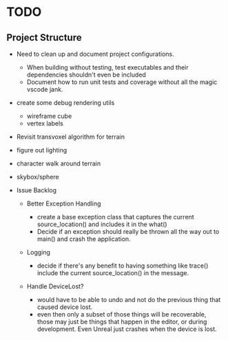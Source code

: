 # TODO

## Project Structure

- Need to clean up and document project configurations.
  - When building without testing, test executables and their dependencies shouldn't even be included
  - Document how to run unit tests and coverage without all the magic vscode jank.

- create some debug rendering utils
  - wireframe cube
  - vertex labels

- Revisit transvoxel algorithm for terrain

- figure out lighting

- character walk around terrain

- skybox/sphere

- Issue Backlog
  - Better Exception Handling
    - create a base exception class that captures the current source_location() and includes it in the what()
    - Decide if an exception should really be thrown all the way out to main() and crash the application.
  - Logging
    - decide if there's any benefit to having something like trace() include the current source_location() in the message.

  - Handle DeviceLost?
    - would have to be able to undo and not do the previous thing that caused device lost.
    - even then only a subset of those things will be recoverable, those may just be things that happen in the editor, or during development. Even Unreal just crashes when the device is lost.
